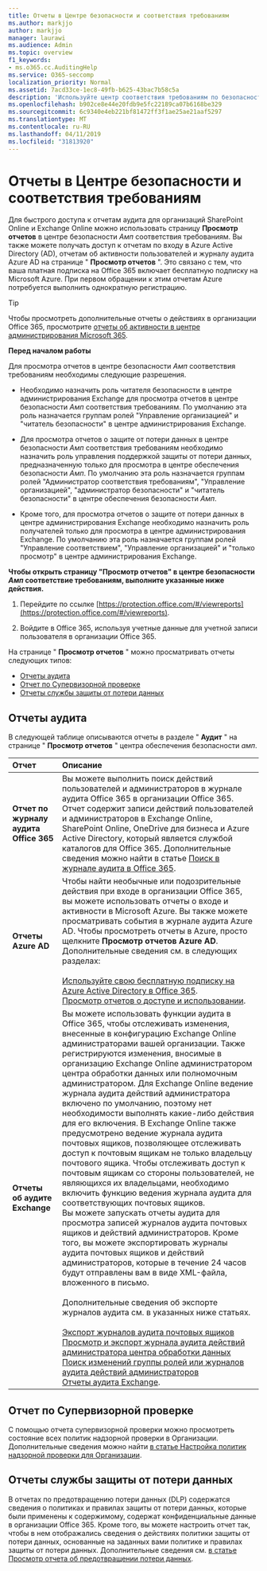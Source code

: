 ```yaml
---
title: Отчеты в Центре безопасности и соответствия требованиям
ms.author: markjjo
author: markjjo
manager: laurawi
ms.audience: Admin
ms.topic: overview
f1_keywords:
- ms.o365.cc.AuditingHelp
ms.service: O365-seccomp
localization_priority: Normal
ms.assetid: 7acd33ce-1ec8-49fb-b625-43bac7b58c5a
description: 'Используйте центр соответствия требованиям по безопасности _Амп_ для получения различных отчетов для вашей организации SharePoint Online и Exchange Online, а также отчетов Azure Active Directory.  '
ms.openlocfilehash: b902ce8e44e20fdb9e5fc22189ca07b6168be329
ms.sourcegitcommit: 6c9340e4eb221bf81472ff3f1ae25ae21aaf5297
ms.translationtype: MT
ms.contentlocale: ru-RU
ms.lasthandoff: 04/11/2019
ms.locfileid: "31813920"
---
```

# <a name="reports-in-the-security--compliance-center"></a>Отчеты в Центре безопасности и соответствия требованиям

Для быстрого доступа к отчетам аудита для организаций SharePoint Online и Exchange Online можно использовать страницу **Просмотр отчетов** в центре безопасности _Амп_ соответствия требованиям. Вы также можете получать доступ к отчетам по входу в Azure Active Directory (AD), отчетам об активности пользователей и журналу аудита Azure AD на странице " **Просмотр отчетов** ". Это связано с тем, что ваша платная подписка на Office 365 включает бесплатную подписку на Microsoft Azure. При первом обращении к этим отчетам Azure потребуется выполнить однократную регистрацию. 
  
> [!TIP]
> Чтобы просмотреть дополнительные отчеты о действиях в организации Office 365, просмотрите [отчеты об активности в центре администрирования Microsoft 365](https://support.office.com/article/0d6dfb17-8582-4172-a9a9-aed798150263). 
  
 **Перед началом работы**
  
Для просмотра отчетов в центре безопасности _Амп_ соответствия требованиям необходимы следующие разрешения.
  
- Необходимо назначить роль читателя безопасности в центре администрирования Exchange для просмотра отчетов в центре безопасности _Амп_ соответствия требованиям. По умолчанию эта роль назначается группам ролей "Управление организацией" и "читатель безопасности" в центре администрирования Exchange.
    
- Для просмотра отчетов о защите от потери данных в центре безопасности _Амп_ соответствия требованиям необходимо назначить роль управления поддержкой защиты от потери данных, предназначенную только для просмотра в центре обеспечения безопасности _Амп_. По умолчанию эта роль назначается группам ролей "Администратор соответствия требованиям", "Управление организацией", "администратор безопасности" и "читатель безопасности" в центре обеспечения безопасности _Амп_.

- Кроме того, для просмотра отчетов о защите от потери данных в центре администрирования Exchange необходимо назначить роль получателей только для просмотра в центре администрирования Exchange. По умолчанию эта роль назначается группам ролей "Управление соответствием", "Управление организацией" и "только просмотр" в центре администрирования Exchange.
  
 **Чтобы открыть страницу "Просмотр отчетов" в центре безопасности _Амп_ соответствие требованиям, выполните указанные ниже действия.**
  
1. Перейдите по ссылке [https://protection.office.com/#/viewreports](https://protection.office.com/#/viewreports).
    
2. Войдите в Office 365, используя учетные данные для учетной записи пользователя в организации Office 365.
    
На странице " **Просмотр отчетов** " можно просматривать отчеты следующих типов: 
  
- [Отчеты аудита](#auditing-reports)
- [Отчет по Супервизорной проверке](#supervisory-review-report)
- [Отчеты службы защиты от потери данных](#data-loss-prevention-reports)
    
## <a name="auditing-reports"></a>Отчеты аудита

В следующей таблице описываются отчеты в разделе " **Аудит** " на странице " **Просмотр отчетов** " центра обеспечения безопасности _амп_. 
  
|**Отчет**|**Описание**|
|:-----|:-----|
|**Отчет по журналу аудита Office 365** <br/> |Вы можете выполнить поиск действий пользователей и администраторов в журнале аудита Office 365 в организации Office 365. Отчет содержит записи действий пользователей и администраторов в Exchange Online, SharePoint Online, OneDrive для бизнеса и Azure Active Directory, который является службой каталогов для Office 365. Дополнительные сведения можно найти в статье [Поиск в журнале аудита в Office 365](search-the-audit-log-in-security-and-compliance.md).  <br/> |
|**Отчеты Azure AD** <br/> |Чтобы найти необычные или подозрительные действия при входе в организации Office 365, вы можете использовать отчеты о входе и активности в Microsoft Azure. Вы также можете просматривать события в журнале аудита Azure AD. Чтобы просмотреть отчеты в Azure, просто щелкните **Просмотр отчетов Azure AD**. Дополнительные сведения см. в следующих разделах: <br/><br/>[Используйте свою бесплатную подписку на Azure Active Directory в Office 365](use-your-free-azure-ad-subscription-in-office-365.md). <br/> [Просмотр отчетов о доступе и использовании](http://go.microsoft.com/fwlink/p/?LinkId=506902).  <br/> |
|**Отчеты об аудите Exchange** <br/> | Вы можете использовать функции аудита в Office 365, чтобы отслеживать изменения, внесенные в конфигурацию Exchange Online администраторами вашей организации. Также регистрируются изменения, вносимые в организацию Exchange Online администратором центра обработки данных или полномочным администратором. Для Exchange Online ведение журнала аудита действий администратора включено по умолчанию, поэтому нет необходимости выполнять какие-либо действия для его включения. В Exchange Online также предусмотрено ведение журнала аудита почтовых ящиков, позволяющее отслеживать доступ к почтовым ящикам не только владельцу почтового ящика. Чтобы отслеживать доступ к почтовым ящикам со стороны пользователей, не являющихся их владельцами, необходимо включить функцию ведения журнала аудита для соответствующих почтовых ящиков.  <br/>  Вы можете запускать отчеты аудита для просмотра записей журналов аудита почтовых ящиков и действий администраторов. Кроме того, вы можете экспортировать журналы аудита почтовых ящиков и действий администраторов, которые в течение 24 часов будут отправлены вам в виде XML-файла, вложенного в письмо. <br/><br/>Дополнительные сведения об экспорте журналов аудита см. в указанных ниже статьях.  <br/><br/> [Экспорт журналов аудита почтовых ящиков](http://go.microsoft.com/fwlink/p/?LinkID=404104) <br/> [Просмотр и экспорт журнала аудита действий администратора центра обработки данных](http://go.microsoft.com/fwlink/p/?LinkId=404109) <br/> [Поиск изменений группы ролей или журналов аудита действий администраторов](http://go.microsoft.com/fwlink/p/?LinkId=404105) <br/>   [Отчеты аудита Exchange](http://go.microsoft.com/fwlink/p/?LinkID=395232).  <br/> |
   
## <a name="supervisory-review-report"></a>Отчет по Супервизорной проверке

С помощью отчета супервизорной проверки можно просмотреть состояние всех политик надзорной проверки в Организации. Дополнительные сведения можно найти [в статье Настройка политик надзорной проверки для Организации](configure-supervision-policies.md).
  
## <a name="data-loss-prevention-reports"></a>Отчеты службы защиты от потери данных

В отчетах по предотвращению потери данных (DLP) содержатся сведения о политиках и правилах защиты от потери данных, которые были применены к содержимому, содержат конфиденциальные данные в организации Office 365. Кроме того, вы можете настроить отчет так, чтобы в нем отображались сведения о действиях политики защиты от потери данных, основанные на заданных вами политике и правилах защиты от потери данных. Дополнительные сведения см. [в статье Просмотр отчета об предотвращении потери данных](view-the-dlp-reports.md).
